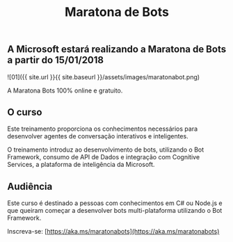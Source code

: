 ﻿---
title: "Maratona de Bots"
comments: true
excerpt_separator: "Ler mais"
categories:
  - News
tags:
  - News
---

## A Microsoft estará realizando a Maratona de Bots a partir do 15/01/2018

![01]({{ site.url }}{{ site.baseurl }}/assets/images/maratonabot.png)


A Maratona Bots 100% online e gratuito.

## O curso
Este treinamento proporciona os conhecimentos necessários para desenvolver agentes de conversação interativos e inteligentes.

O treinamento introduz ao desenvolvimento de bots, utilizando o Bot Framework, consumo de API de Dados e integração com Cognitive Services, a plataforma de inteligência da Microsoft.


## Audiência
Este curso é destinado a pessoas com conhecimentos em C# ou Node.js e que queiram começar a desenvolver bots multi-plataforma utilizando o Bot Framework.

Inscreva-se: [https://aka.ms/maratonabots](https://aka.ms/maratonabots)

